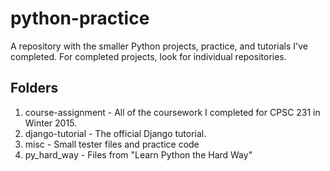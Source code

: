 # python-practice
A repository with the smaller Python projects, practice, and tutorials I've completed. For completed projects, look for individual repositories.

## Folders
1) course-assignment - All of the coursework I completed for CPSC 231 in Winter 2015.
2) django-tutorial - The official Django tutorial.
3) misc - Small tester files and practice code
4) py_hard_way - Files from "Learn Python the Hard Way"
